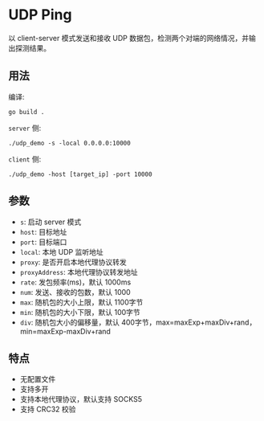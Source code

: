 # UDP Ping

以 client-server 模式发送和接收 UDP 数据包，检测两个对端的网络情况，并输出探测结果。

## 用法

编译:
```shell
go build .
```

`server` 侧:
```shell
./udp_demo -s -local 0.0.0.0:10000
```

`client` 侧:
```shell
./udp_demo -host [target_ip] -port 10000
```

## 参数

- `s`: 启动 server 模式
- `host`: 目标地址
- `port`: 目标端口
- `local`: 本地 UDP 监听地址
- `proxy`: 是否开启本地代理协议转发
- `proxyAddress`: 本地代理协议转发地址
- `rate`: 发包频率(ms)，默认 1000ms
- `num`: 发送、接收的包数，默认 1000
- `max`: 随机包的大小上限，默认 1100字节
- `min`: 随机包的大小下限，默认 100字节
- `div`: 随机包大小的偏移量，默认 400字节，max=maxExp+maxDiv+rand，min=maxExp-maxDiv+rand

## 特点

- 无配置文件
- 支持多开
- 支持本地代理协议，默认支持 SOCKS5
- 支持 CRC32 校验
